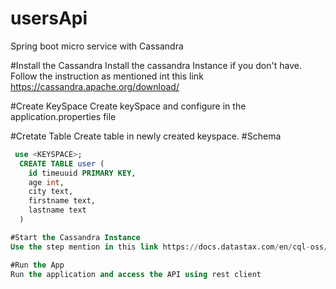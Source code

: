 # usersApi
Spring boot micro service with Cassandra

#Install the Cassandra
Install the cassandra Instance if you don't have. Follow the instruction as mentioned int this link
https://cassandra.apache.org/download/

#Create KeySpace 
Create keySpace and configure in the application.properties file

#Cretate Table
Create table in newly created keyspace.
  #Schema
  ```sql
   use <KEYSPACE>;
    CREATE TABLE user (
      id timeuuid PRIMARY KEY,
      age int,
      city text,
      firstname text,
      lastname text
    )

#Start the Cassandra Instance
Use the step mention in this link https://docs.datastax.com/en/cql-oss/3.3/cql/cql_using/startCqlLinuxMac.html

#Run the App
Run the application and access the API using rest client
